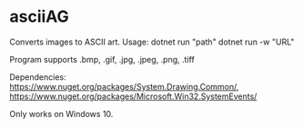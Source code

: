 # asciiAG

Converts images to ASCII art.
Usage:  dotnet run "path"
        dotnet run -w "URL"
        
Program supports .bmp, .gif, .jpg, .jpeg, .png, .tiff

Dependencies: https://www.nuget.org/packages/System.Drawing.Common/, 
              https://www.nuget.org/packages/Microsoft.Win32.SystemEvents/
              
Only works on Windows 10.
